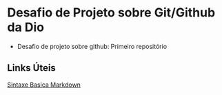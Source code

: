 # Desafio de Projeto sobre Git/Github da Dio
 - Desafio de projeto sobre github: Primeiro repositório

## Links Úteis
[Sintaxe Basica Markdown](https://www.markdownguide.org/basic-syntax/)
